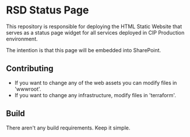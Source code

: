 # RSD Status Page

This repository is responsible for deploying the HTML Static Website that serves
as a status page widget for all services deployed in CIP Production environment.

The intention is that this page will be embedded into SharePoint.

## Contributing

- If you want to change any of the web assets you can modify files in 'wwwroot'.
- If you want to change any infrastructure, modify files in 'terraform'.

## Build

There aren't any build requirements. Keep it simple.

